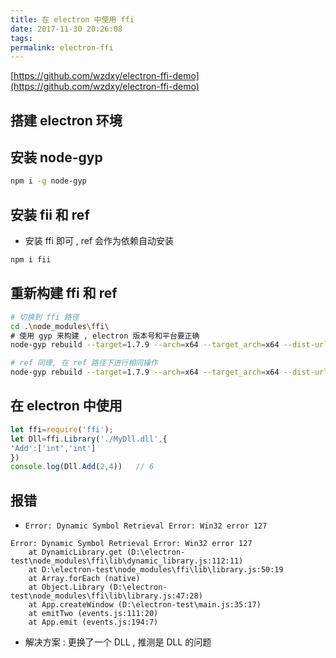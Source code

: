 ```yaml
---
title: 在 electron 中使用 ffi
date: 2017-11-30 20:26:08
tags: 
permalink: electron-ffi
---
```


[https://github.com/wzdxy/electron-ffi-demo](https://github.com/wzdxy/electron-ffi-demo)

## 搭建 electron 环境

## 安装 node-gyp

```bash
npm i -g node-gyp
```

<!-- more -->

## 安装 fii 和 ref 

- 安装 ffi 即可 , ref 会作为依赖自动安装
```bash
npm i fii
```

## 重新构建 ffi 和 ref

```bash
# 切换到 ffi 路径
cd .\node_modules\ffi\
# 使用 gyp 来构建 , electron 版本号和平台要正确
node-gyp rebuild --target=1.7.9 --arch=x64 --target_arch=x64 --dist-url=https://atom.io/download/electron --msvs_version=2017

# ref 同理, 在 ref 路径下进行相同操作
node-gyp rebuild --target=1.7.9 --arch=x64 --target_arch=x64 --dist-url=https://atom.io/download/electron --msvs_version=2017
```

## 在 electron 中使用
```js
let ffi=require('ffi');
let Dll=ffi.Library('./MyDll.dll',{
'Add':['int','int']
})
console.log(Dll.Add(2,4))   // 6
```

## 报错
- `Error: Dynamic Symbol Retrieval Error: Win32 error 127`
```
Error: Dynamic Symbol Retrieval Error: Win32 error 127
    at DynamicLibrary.get (D:\electron-test\node_modules\ffi\lib\dynamic_library.js:112:11)
    at D:\electron-test\node_modules\ffi\lib\library.js:50:19
    at Array.forEach (native)
    at Object.Library (D:\electron-test\node_modules\ffi\lib\library.js:47:28)
    at App.createWindow (D:\electron-test\main.js:35:17)
    at emitTwo (events.js:111:20)
    at App.emit (events.js:194:7)
```
- 解决方案 : 更换了一个 DLL , 推测是 DLL 的问题
